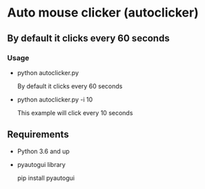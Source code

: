 # Auto mouse clicker (autoclicker)

## By default it clicks every 60 seconds

### Usage
* python autoclicker.py

  By default it clicks every 60 seconds
* python autoclicker.py -i 10

  This example will click every 10 seconds

## Requirements
* Python 3.6 and up
* pyautogui library

  pip install pyautogui
